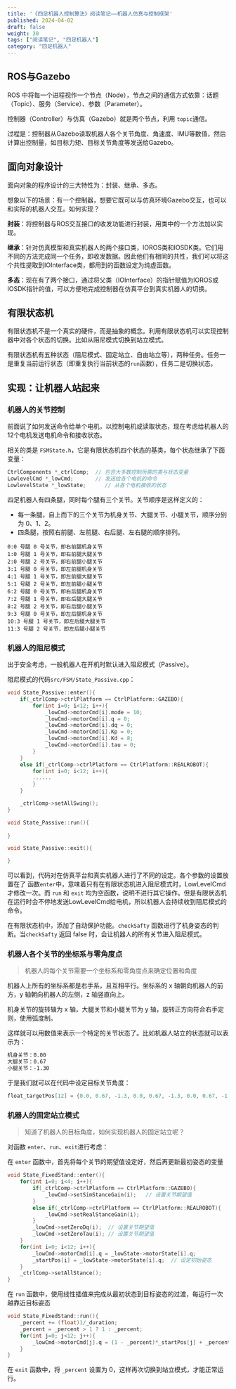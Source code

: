 ```yaml
---
title: '《四足机器人控制算法》阅读笔记——机器人仿真与控制框架'
published: 2024-04-02
draft: false
weight: 30
tags: ["阅读笔记", "四足机器人"]
category: "四足机器人"
---
```


## ROS与Gazebo

ROS 中将每一个进程视作一个节点（Node），节点之间的通信方式依靠：话题（Topic）、服务（Service）、参数（Parameter）。

控制器（Controller）与仿真（Gazebo）就是两个节点，利用 `topic`通信。

过程是：控制器从Gazebo读取机器人各个关节角度、角速度、IMU等数值，然后计算出控制量，如目标力矩、目标关节角度等发送给Gazebo。



## 面向对象设计

面向对象的程序设计的三大特性为：封装、继承、多态。

想象以下的场景：有一个控制器，想要它既可以与仿真环境Gazebo交互，也可以和实际的机器人交互。如何实现？

**封装**：将控制器与ROS交互接口的收发功能进行封装，用类中的一个方法加以实现。

**继承**：针对仿真模型和真实机器人的两个接口类，IOROS类和IOSDK类。它们用不同的方法完成同一个任务，即收发数据。因此他们有相同的共性，我们可以将这个共性提取到IOInterface类，都用到的函数设定为纯虚函数。

**多态**：现在有了两个接口，通过将父类（IOInterface）的指针赋值为IOROS或IOSDK指针的值，可以方便地完成控制器在仿真平台到真实机器人的切换。



## 有限状态机

有限状态机不是一个真实的硬件，而是抽象的概念。利用有限状态机可以实现控制器中对各个状态的切换。比如从阻尼模式切换到站立模式。

有限状态机有五种状态（阻尼模式、固定站立、自由站立等），两种任务。任务一是重复当前运行状态（即重复执行当前状态的`run`函数），任务二是切换状态。



## 实现：让机器人站起来

### 机器人的关节控制

前面说了如何发送命令给单个电机，以控制电机或读取状态，现在考虑给机器人的12个电机发送电机命令和接收状态。

相关的类是 `FSMState.h`，它是有限状态机四个状态的基类，每个状态继承了下面变量：

``` c++
CtrlComponents *_ctrlComp;	// 包含大多数控制所需的类与状态变量
LowlevelCmd *_lowCmd;	    // 发送给各个电机的命令
LowlevelState *_lowState;	   // 从各个电机接收的状态
```

四足机器人有四条腿，同时每个腿有三个关节。关节顺序是这样定义的：

- 每一条腿，自上而下的三个关节为机身关节、大腿关节、小腿关节，顺序分别为 0、1、2。
- 四条腿，按照右前腿、左前腿、右后腿、左右腿的顺序排列。

``` text
0:0 号腿 0 号关节，即右前腿机身关节
1:0 号腿 1 号关节，即右前腿大腿关节
2:0 号腿 2 号关节，即右前腿小腿关节
3:1 号腿 0 号关节，即左前腿机身关节
4:1 号腿 1 号关节，即左前腿大腿关节
5:1 号腿 2 号关节，即左前腿小腿关节
6:2 号腿 0 号关节，即右后腿机身关节
7:2 号腿 1 号关节，即右后腿大腿关节
8:2 号腿 2 号关节，即右后腿小腿关节
9:3 号腿 0 号关节，即左后腿机身关节
10:3 号腿 1 号关节，即左后腿大腿关节
11:3 号腿 2 号关节，即左后腿小腿关节
```



### 机器人的阻尼模式

出于安全考虑，一般机器人在开机时默认进入阻尼模式（Passive）。

阻尼模式的代码`src/FSM/State_Passive.cpp`：

``` c
void State_Passive::enter(){
    if(_ctrlComp->ctrlPlatform == CtrlPlatform::GAZEBO){
        for(int i=0; i<12; i++){
            _lowCmd->motorCmd[i].mode = 10;
            _lowCmd->motorCmd[i].q = 0;
            _lowCmd->motorCmd[i].dq = 0;
            _lowCmd->motorCmd[i].Kp = 0;
            _lowCmd->motorCmd[i].Kd = 8;
            _lowCmd->motorCmd[i].tau = 0;
        }
    }
    else if(_ctrlComp->ctrlPlatform == CtrlPlatform::REALROBOT){
        for(int i=0; i<12; i++){
		......
        }
    }

    _ctrlComp->setAllSwing();
}

void State_Passive::run(){
    
}

void State_Passive::exit(){

}
```

可以看到，代码对在仿真平台和真实机器人进行了不同的设定。各个参数的设置放置在了 函数`enter`中，意味着只有在有限状态机进入阻尼模式时，LowLevelCmd 才修改一次。而 `run` 和 `exit` 均为空函数，说明不进行其它操作。但是有限状态机在运行时会不停地发送LowLevelCmd给电机，所以机器人会持续收到阻尼模式的命令。

在有限状态机中，添加了自动保护功能。`checkSafty` 函数进行了机身姿态的判断。当`checkSafty` 返回 false 时，会让机器人的所有关节进入阻尼模式。



### 机器人各个关节的坐标系与零角度点

> 机器人的每个关节需要一个坐标系和零角度点来确定位置和角度

机器人上所有的坐标系都是右手系，且互相平行。坐标系的 x 轴朝向机器人的前方，y 轴朝向机器人的左侧，z 轴竖直向上。

机身关节的旋转轴为 x 轴，大腿关节和小腿关节为 y 轴，旋转正方向符合右手定则，使用弧度制。

这样就可以用数值来表示一个特定的关节状态了。比如机器人站立的状态就可以表示为：

``` tex
机身关节：0.00
大腿关节：0.67
小腿关节：-1.30
```

于是我们就可以在代码中设定目标关节角度：

``` cpp
float_targetPos[12] = {0.0, 0.67, -1.3, 0.0, 0.67, -1.3, 0.0, 0.67, -1.3, 0.0, 0.67, -1.3};
```



### 机器人的固定站立模式

> 知道了机器人的目标角度，如何实现机器人的固定站立呢？

对函数 `enter`、`run`、`exit`进行考虑：

在 `enter` 函数中，首先将每个关节的期望值设定好，然后再更新最初姿态的变量

``` cpp
void State_FixedStand::enter(){
    for(int i=0; i<4; i++){
        if(_ctrlComp->ctrlPlatform == CtrlPlatform::GAZEBO){
            _lowCmd->setSimStanceGain(i);	// 设置关节期望值
        }
        else if(_ctrlComp->ctrlPlatform == CtrlPlatform::REALROBOT){
            _lowCmd->setRealStanceGain(i);
        }
        _lowCmd->setZeroDq(i);	// 设置关节期望值
        _lowCmd->setZeroTau(i);	// 设置关节期望值
    }
    for(int i=0; i<12; i++){
        _lowCmd->motorCmd[i].q = _lowState->motorState[i].q;
        _startPos[i] = _lowState->motorState[i].q;	// 设定初始姿态
    }
    _ctrlComp->setAllStance();
}
```

在 `run` 函数中，使用线性插值来完成从最初状态到目标姿态的过渡，每运行一次越靠近目标姿态

``` cpp
void State_FixedStand::run(){
    _percent += (float)1/_duration;
    _percent = _percent > 1 ? 1 : _percent;
    for(int j=0; j<12; j++){
        _lowCmd->motorCmd[j].q = (1 - _percent)*_startPos[j] + _percent*_targetPos[j]; 
    }
}
```

在 `exit` 函数中，将 `_percent` 设置为 0，这样再次切换到站立模式，才能正常运行。
